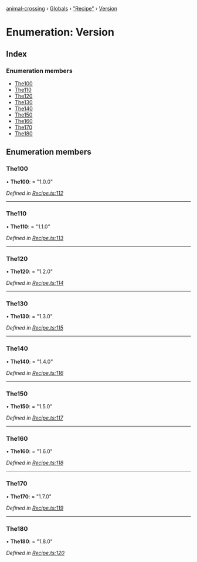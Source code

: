 [animal-crossing](../README.md) › [Globals](../globals.md) › ["Recipe"](../modules/_recipe_.md) › [Version](_recipe_.version.md)

# Enumeration: Version

## Index

### Enumeration members

* [The100](_recipe_.version.md#the100)
* [The110](_recipe_.version.md#the110)
* [The120](_recipe_.version.md#the120)
* [The130](_recipe_.version.md#the130)
* [The140](_recipe_.version.md#the140)
* [The150](_recipe_.version.md#the150)
* [The160](_recipe_.version.md#the160)
* [The170](_recipe_.version.md#the170)
* [The180](_recipe_.version.md#the180)

## Enumeration members

###  The100

• **The100**: = "1.0.0"

*Defined in [Recipe.ts:112](https://github.com/Norviah/animal-crossing/blob/ba83c61/module/types/Recipe.ts#L112)*

___

###  The110

• **The110**: = "1.1.0"

*Defined in [Recipe.ts:113](https://github.com/Norviah/animal-crossing/blob/ba83c61/module/types/Recipe.ts#L113)*

___

###  The120

• **The120**: = "1.2.0"

*Defined in [Recipe.ts:114](https://github.com/Norviah/animal-crossing/blob/ba83c61/module/types/Recipe.ts#L114)*

___

###  The130

• **The130**: = "1.3.0"

*Defined in [Recipe.ts:115](https://github.com/Norviah/animal-crossing/blob/ba83c61/module/types/Recipe.ts#L115)*

___

###  The140

• **The140**: = "1.4.0"

*Defined in [Recipe.ts:116](https://github.com/Norviah/animal-crossing/blob/ba83c61/module/types/Recipe.ts#L116)*

___

###  The150

• **The150**: = "1.5.0"

*Defined in [Recipe.ts:117](https://github.com/Norviah/animal-crossing/blob/ba83c61/module/types/Recipe.ts#L117)*

___

###  The160

• **The160**: = "1.6.0"

*Defined in [Recipe.ts:118](https://github.com/Norviah/animal-crossing/blob/ba83c61/module/types/Recipe.ts#L118)*

___

###  The170

• **The170**: = "1.7.0"

*Defined in [Recipe.ts:119](https://github.com/Norviah/animal-crossing/blob/ba83c61/module/types/Recipe.ts#L119)*

___

###  The180

• **The180**: = "1.8.0"

*Defined in [Recipe.ts:120](https://github.com/Norviah/animal-crossing/blob/ba83c61/module/types/Recipe.ts#L120)*
